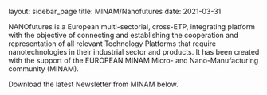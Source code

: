 layout: sidebar_page
title: MINAM/Nanofutures
date: 2021-03-31

NANOfutures is a European multi-sectorial, cross-ETP, integrating platform with the objective of connecting and establishing the cooperation and representation of all relevant Technology Platforms that require nanotechnologies in their industrial sector and products. It has been created with the support of the EUROPEAN MINAM Micro- and Nano-Manufacturing community (MINAM).  
  
Download the latest Newsletter from MINAM below.  
  
  
